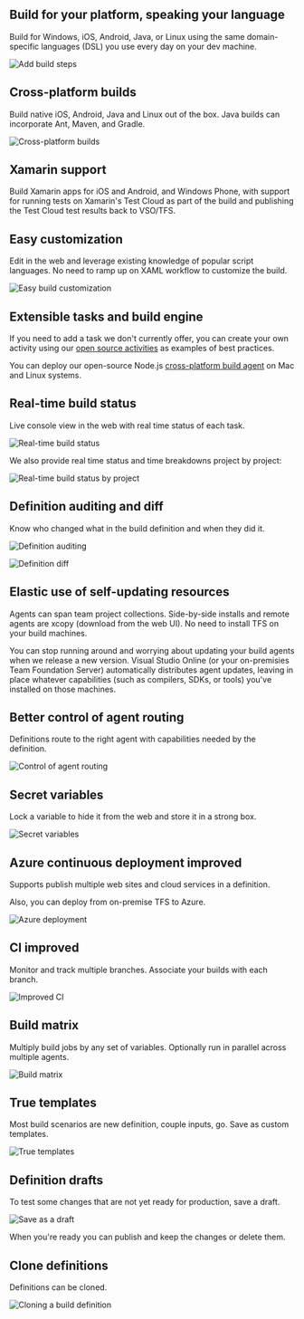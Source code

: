 <properties
    pageTitle="Build"
    description="No matter what tools you use. In whatever language you prefer. Team Foundation Build (TFBuild) 2015 builds your app, your way, for your platforms. Just open your web browser to tell us how you want it done."
    slug="buildvnext"
    order="400"    
    keywords="visual studio, team foundation server, visual studio online, vs2015, vs, visualstudio, tfs, vso"
/>

## Build for your platform, speaking your language

Build for Windows, iOS, Android, Java, or Linux using the same domain-specific languages (DSL) you use every day on your dev machine.


![Add build steps](_assets/Build_add-build-steps.png)


## Cross-platform builds 

Build native iOS, Android, Java and Linux out of the box. Java builds can incorporate Ant, Maven, and Gradle.

![Cross-platform builds](_assets/BuildvNext-CrossPlatform.png)

## Xamarin support
  
Build Xamarin apps for iOS and Android, and Windows Phone, with support for running tests on Xamarin's Test Cloud as part of the build and publishing the Test Cloud test results back to VSO/TFS.


## Easy customization 

Edit in the web and leverage existing knowledge of popular script languages. No need to ramp up on XAML workflow to customize the build. 

![Easy build customization](_assets/Build_add-build-steps-utility.png)
 

## Extensible tasks and build engine

If you need to add a task we don't currently offer, you can create your own activity using our [open source activities](https://github.com/Microsoft/vso-agent-tasks) as examples of best practices. 

You can deploy our open-source Node.js [cross-platform build agent](https://github.com/Microsoft/vso-agent) on Mac and Linux systems.


## Real-time build status 

Live console view in the web with real time status of each task.

![Real-time build status ](_assets/BuildvNext-RealTimeVisibility.png) 

We also provide real time status and time breakdowns project by project:

![Real-time build status by project](_assets/BuildvNext-RealTimeVisibility2.png)


## Definition auditing and diff

Know who changed what in the build definition and when they did it.

![Definition auditing](_assets/build-definition-history.png)

![Definition diff](_assets/build-definition-history-diff.png)


## Elastic use of self-updating resources

Agents can span team project collections. Side-by-side installs and remote agents are xcopy (download from the web UI). No need to install TFS on your build machines.

You can stop running around and worrying about updating your build agents when we release a new version. Visual Studio Online (or your on-premisies Team Foundation Server) automatically distributes agent updates, leaving in place whatever capabilities (such as compilers, SDKs, or tools) you've installed on those machines.

## Better control of agent routing

Definitions route to the right agent with capabilities needed by the definition.

![Control of agent routing](_assets/Build_agent-capabilities.png)


## Secret variables

Lock a variable to hide it from the web and store it in a strong box.

![Secret variables](_assets/Build_BldVarSecret.png)


## Azure continuous deployment improved

Supports publish multiple web sites and cloud services in a definition. 

Also, you can deploy from on-premise TFS to Azure.

![Azure deployment](_assets/Build_azure-deployment-templates.png)



## CI improved

Monitor and track multiple branches. Associate your builds with each branch.

![Improved CI](_assets/Build_ci-build-trigger-with-multiple-branches.png)


## Build matrix

Multiply build jobs by any set of variables. Optionally run in parallel across multiple agents.

![Build matrix](_assets/Build_matrix.png)


## True templates

Most build scenarios are new definition, couple inputs, go. Save as custom templates.

![True templates](_assets/Build_template.png)


## Definition drafts

To test some changes that are not yet ready for production, save a draft.

![Save as a draft](_assets/Build_DefSaveDraft1.png)

When you're ready you can publish and keep the changes or delete them.


## Clone definitions

Definitions can be cloned.

![Cloning a build definition](_assets/Build_clone.png)